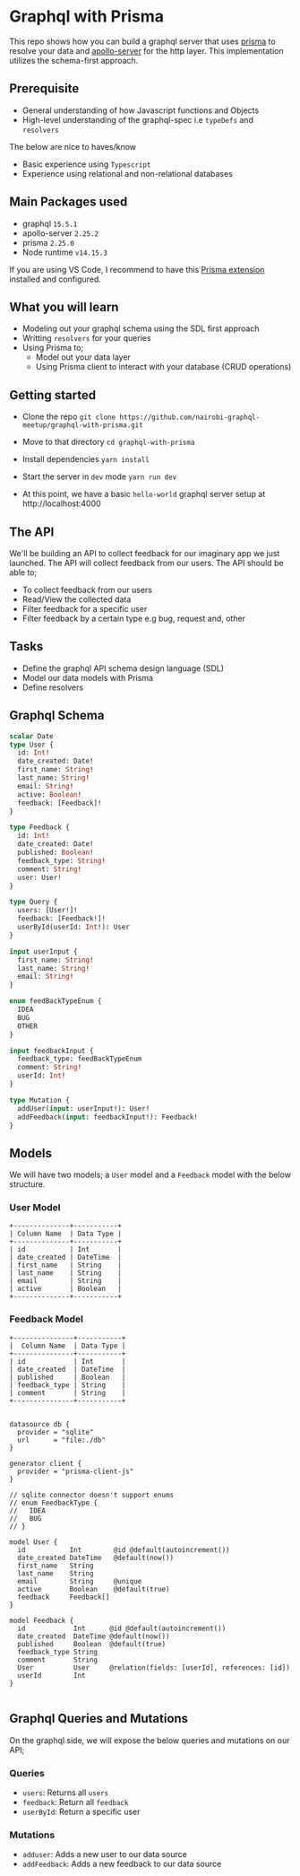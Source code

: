 # Graphql with Prisma

This repo shows how you can build a graphql server that uses [prisma](https://www.prisma.io/?utm_source=Prisma%20Ambassador&utm_medium=Blog%20post&utm_campaign=Prisma%20AP%20Joey%20Ng%27ethe) to resolve your data and [apollo-server](https://github.com/apollographql/apollo-server) for the http layer. This implementation utilizes the schema-first approach.

## Prerequisite

- General understanding of how Javascript functions and Objects
- High-level understanding of the graphql-spec i.e `typeDefs` and `resolvers`

The below are nice to haves/know

- Basic experience using `Typescript`
- Experience using relational and non-relational databases

## Main Packages used

- graphql `15.5.1`
- apollo-server `2.25.2`
- prisma `2.25.0`
- Node runtime `v14.15.3`

If you are using VS Code, I recommend to have this [Prisma extension](https://marketplace.visualstudio.com/items?itemName=Prisma.prisma) installed and configured.

## What you will learn

- Modeling out your graphql schema using the SDL first approach
- Writting `resolvers` for your queries
- Using Prisma to;
  - Model out your data layer
  - Using Prisma client to interact with your database (CRUD operations)

## Getting started

- Clone the repo `git clone https://github.com/nairobi-graphql-meetup/graphql-with-prisma.git`

- Move to that directory `cd graphql-with-prisma`

- Install dependencies `yarn install`

- Start the server in `dev` mode `yarn run dev`

- At this point, we have a basic `hello-world` graphql server setup at http://localhost:4000

## The API

We'll be building an API to collect feedback for our imaginary app we just launched. The API will collect feedback from our users. The API should be able to;

- To collect feedback from our users
- Read/View the collected data
- Filter feedback for a specific user
- Filter feedback by a certain type e.g bug, request and, other

## Tasks

- Define the graphql API schema design language (SDL)
- Model our data models with Prisma
- Define resolvers

## Graphql Schema

```graphql
scalar Date
type User {
  id: Int!
  date_created: Date!
  first_name: String!
  last_name: String!
  email: String!
  active: Boolean!
  feedback: [Feedback]!
}

type Feedback {
  id: Int!
  date_created: Date!
  published: Boolean!
  feedback_type: String!
  comment: String!
  user: User!
}

type Query {
  users: [User!]!
  feedback: [Feedback!]!
  userById(userId: Int!): User
}

input userInput {
  first_name: String!
  last_name: String!
  email: String!
}

enum feedBackTypeEnum {
  IDEA
  BUG
  OTHER
}

input feedbackInput {
  feedback_type: feedBackTypeEnum
  comment: String!
  userId: Int!
}

type Mutation {
  addUser(input: userInput!): User!
  addFeedback(input: feedbackInput!): Feedback!
}
```

## Models

We will have two models; a `User` model and a `Feedback` model with the below structure.

### User Model

```
+--------------+-----------+
| Column Name  | Data Type |
+--------------+-----------+
| id           | Int       |
| date_created | DateTime  |
| first_name   | String    |
| last_name    | String    |
| email        | String    |
| active       | Boolean   |
+--------------+-----------+

```

### Feedback Model

```
+---------------+-----------+
|  Column Name  | Data Type |
+---------------+-----------+
| id            | Int       |
| date_created  | DateTime  |
| published     | Boolean   |
| feedback_type | String    |
| comment       | String    |
+---------------+-----------+
```

```prisma

datasource db {
  provider = "sqlite"
  url      = "file:./db"
}

generator client {
  provider = "prisma-client-js"
}

// sqlite connector doesn't support enums
// enum FeedbackType {
//   IDEA
//   BUG
// }

model User {
  id           Int        @id @default(autoincrement())
  date_created DateTime   @default(now())
  first_name   String
  last_name    String
  email        String     @unique
  active       Boolean    @default(true)
  feedback     Feedback[]
}

model Feedback {
  id            Int      @id @default(autoincrement())
  date_created  DateTime @default(now())
  published     Boolean  @default(true)
  feedback_type String
  comment       String
  User          User     @relation(fields: [userId], references: [id])
  userId        Int
}


```

## Graphql Queries and Mutations

On the graphql side, we will expose the below queries and mutations on our API;

### Queries

- `users`: Returns all `users`
- `feedback`: Return all `feedback`
- `userById`: Return a specific user

### Mutations

- `adduser`: Adds a new user to our data source
- `addFeedback`: Adds a new feedback to our data source
